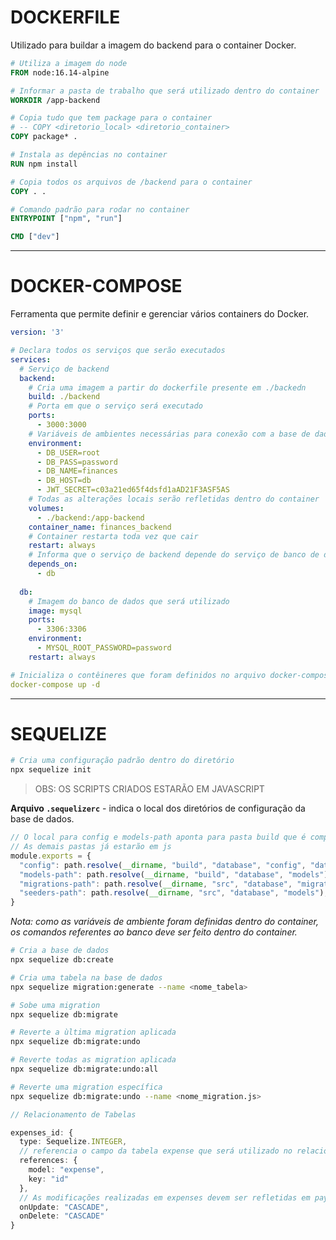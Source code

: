 # DOCKERFILE

Utilizado para buildar a imagem do backend para o container Docker.

```dockerfile
# Utiliza a imagem do node
FROM node:16.14-alpine

# Informar a pasta de trabalho que será utilizado dentro do container
WORKDIR /app-backend

# Copia tudo que tem package para o container
# -- COPY <diretorio_local> <diretorio_container>
COPY package* .

# Instala as depências no container
RUN npm install

# Copia todos os arquivos de /backend para o container
COPY . .

# Comando padrão para rodar no container
ENTRYPOINT ["npm", "run"]

CMD ["dev"]
```

---

# DOCKER-COMPOSE

Ferramenta que permite definir e gerenciar vários containers do Docker.

```yml
version: '3'

# Declara todos os serviços que serão executados
services:
  # Serviço de backend
  backend:
    # Cria uma imagem a partir do dockerfile presente em ./backedn
    build: ./backend
    # Porta em que o serviço será executado
    ports:
      - 3000:3000
    # Variáveis de ambientes necessárias para conexão com a base de dados
    environment:
      - DB_USER=root
      - DB_PASS=password
      - DB_NAME=finances
      - DB_HOST=db
      - JWT_SECRET=c03a21ed65f4dsfd1aAD21F3ASF5AS
    # Todas as alterações locais serão refletidas dentro do container
    volumes:
      - ./backend:/app-backend
    container_name: finances_backend
    # Container restarta toda vez que cair
    restart: always
    # Informa que o serviço de backend depende do serviço de banco de dados para funcionar
    depends_on:
      - db
  
  db:
    # Imagem do banco de dados que será utilizado
    image: mysql
    ports:
      - 3306:3306
    environment:
      - MYSQL_ROOT_PASSWORD=password
    restart: always
```

```yml
# Inicializa o contêineres que foram definidos no arquivo docker-compose.yml
docker-compose up -d
```

---

# SEQUELIZE

```bash
# Cria uma configuração padrão dentro do diretório
npx sequelize init
```

> OBS: OS SCRIPTS CRIADOS ESTARÃO EM JAVASCRIPT

**Arquivo `.sequelizerc`** - indica o local dos diretórios de configuração da base de dados.

```typescript
// O local para config e models-path aponta para pasta build que é compilada em js
// As demais pastas já estarão em js
module.exports = {
  "config": path.resolve(__dirname, "build", "database", "config", "database.js"),
  "models-path": path.resolve(__dirname, "build", "database", "models"),
  "migrations-path": path.resolve(__dirname, "src", "database", "migrations"),
  "seeders-path": path.resolve(__dirname, "src", "database", "models"),
}
```

_Nota: como as variáveis de ambiente foram definidas dentro do container, os comandos referentes ao banco deve ser feito dentro do container._

```bash
# Cria a base de dados
npx sequelize db:create

# Cria uma tabela na base de dados
npx sequelize migration:generate --name <nome_tabela>

# Sobe uma migration
npx sequelize db:migrate

# Reverte a ùltima migration aplicada
npx sequelize db:migrate:undo

# Reverte todas as migration aplicada
npx sequelize db:migrate:undo:all

# Reverte uma migration específica
npx sequelize db:migrate:undo --name <nome_migration.js>
```

```typescript
// Relacionamento de Tabelas

expenses_id: {
  type: Sequelize.INTEGER,
  // referencia o campo da tabela expense que será utilizado no relacionamento
  references: {
    model: "expense",
    key: "id"
  },
  // As modificações realizadas em expenses devem ser refletidas em payment_types
  onUpdate: "CASCADE",
  onDelete: "CASCADE"
}
